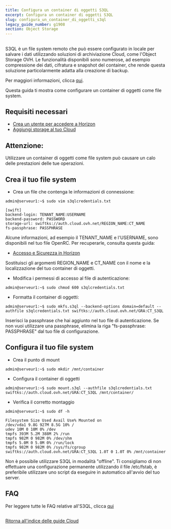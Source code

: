 ```yaml
---
title: Configura un container di oggetti S3QL
excerpt: Configura un container di oggetti S3QL
slug: configura_un_container_di_oggetti_s3ql
legacy_guide_number: g1908
section: Object Storage
---
```



## 
S3QL è un file system remoto che può essere configurato in locale per salvare i dati utilizzando soluzioni di archiviazione Cloud, come l'Object Storage OVH.
Le funzionalità disponibili sono numerose, ad esempio compressione dei dati, cifratura e snapshot del container, che rende questa soluzione particolarmente adatta alla creazione di backup.

Per maggiori informazioni, clicca [qui](http://www.rath.org/s3ql-docs/).

Questa guida ti mostra come configurare un container di oggetti come file system.


## Requisiti necessari

- [Crea un utente per accedere a Horizon]({legacy}1773)
- [Aggiungi storage al tuo Cloud]({legacy}1790)



## Attenzione:
Utilizzare un container di oggetti come file system può causare un calo delle prestazioni delle tue operazioni.


## Crea il tuo file system


- Crea un file che contenga le informazioni di connessione:

```
admin@serveur1:~$ sudo vim s3qlcredentials.txt

[swift]
backend-login: TENANT_NAME:USERNAME
backend-password: PASSWORD
storage-url: swiftks://auth.cloud.ovh.net/REGION_NAME:CT_NAME
fs-passphrase: PASSPHRASE
```



Alcune informazioni, ad esempio il TENANT_NAME e l'USERNAME, sono disponibili nel tuo file OpenRC.
Per recuperarle, consulta questa guida:

- [Accesso e Sicurezza in Horizon]({legacy}1774)


Sostituisci gli argomenti REGION_NAME e CT_NAME con il nome e la localizzazione del tuo container di oggetti.


- Modifica i permessi di accesso al file di autenticazione:

```
admin@serveur1:~$ sudo chmod 600 s3qlcredentials.txt
```


- Formatta il container di oggetti:

```
admin@serveur1:~$ sudo mkfs.s3ql --backend-options domain=default --authfile s3qlcredentials.txt swiftks://auth.cloud.ovh.net/GRA:CT_S3QL
```



Inserisci la passphrase che hai aggiunto nel tuo file di autenticazione.
Se non vuoi utilizzare una passphrase, elimina la riga "fs-passphrase: PASSPHRASE" dal tuo file di configurazione.


## Configura il tuo file system

- Crea il punto di mount

```
admin@serveur1:~$ sudo mkdir /mnt/container
```


- Configura il container di oggetti

```
admin@serveur1:~$ sudo mount.s3ql --authfile s3qlcredentials.txt swiftks://auth.cloud.ovh.net/GRA:CT_S3QL /mnt/container/
```


- Verifica il corretto montaggio

```
admin@serveur1:~$ sudo df -h

Filesystem Size Used Avail Use% Mounted on
/dev/vda1 9.8G 927M 8.5G 10% /
udev 10M 0 10M 0% /dev
tmpfs 393M 5.2M 388M 2% /run
tmpfs 982M 0 982M 0% /dev/shm
tmpfs 5.0M 0 5.0M 0% /run/lock
tmpfs 982M 0 982M 0% /sys/fs/cgroup
swiftks://auth.cloud.ovh.net/GRA:CT_S3QL 1.0T 0 1.0T 0% /mnt/container
```



Non è possibile utilizzare S3QL in modalità "offline".
Ti consigliamo di non effettuare una configurazione permanente utilizzando il file /etc/fstab, è preferibile utilizzare uno script da eseguire in automatico all'avvio del tuo server.


## FAQ
Per leggere tutte le FAQ relative all'S3QL, clicca [qui](https://bitbucket.org/nikratio/s3ql/wiki/FAQ)


## 
[Ritorna all'indice delle guide Cloud]({legacy}1785)

